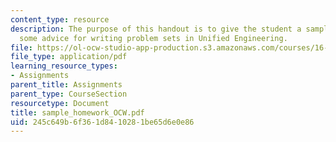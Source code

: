```yaml
---
content_type: resource
description: The purpose of this handout is to give the student a sample problem and
  some advice for writing problem sets in Unified Engineering.
file: https://ol-ocw-studio-app-production.s3.amazonaws.com/courses/16-01-unified-engineering-i-ii-iii-iv-fall-2005-spring-2006/245c649b6f361d8410281be65d6e0e86_sample_homework_OCW.pdf
file_type: application/pdf
learning_resource_types:
- Assignments
parent_title: Assignments
parent_type: CourseSection
resourcetype: Document
title: sample_homework_OCW.pdf
uid: 245c649b-6f36-1d84-1028-1be65d6e0e86
---
```

